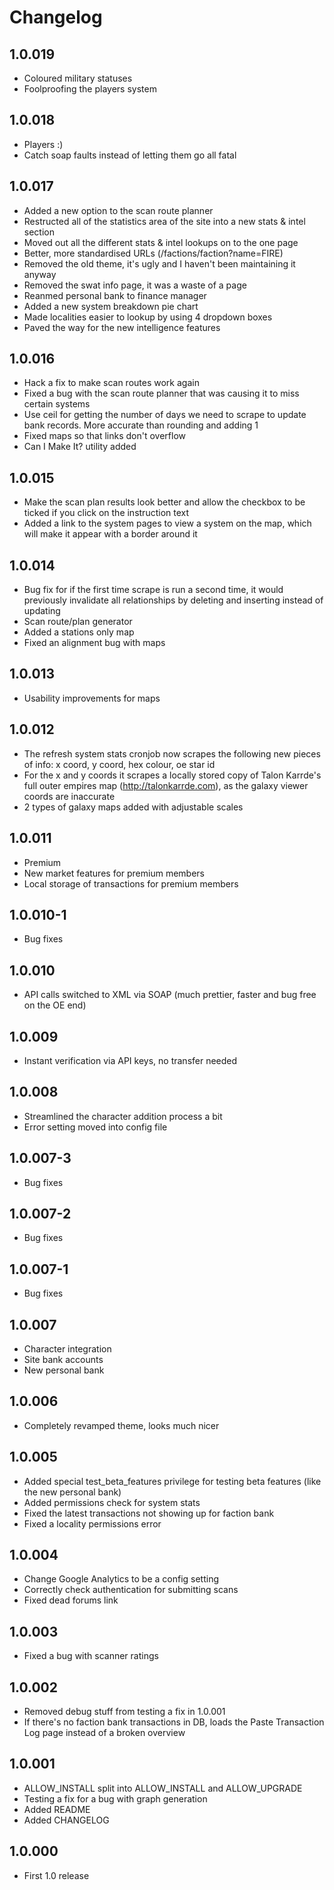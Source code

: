 # Changelog

1.0.019
--------------
* Coloured military statuses
* Foolproofing the players system

1.0.018
--------------
* Players :)
* Catch soap faults instead of letting them go all fatal

1.0.017
--------------
* Added a new option to the scan route planner
* Restructed all of the statistics area of the site into a new stats & intel section
* Moved out all the different stats & intel lookups on to the one page
* Better, more standardised URLs (/factions/faction?name=FIRE)
* Removed the old theme, it's ugly and I haven't been maintaining it anyway
* Removed the swat info page, it was a waste of a page
* Reanmed personal bank to finance manager
* Added a new system breakdown pie chart
* Made localities easier to lookup by using 4 dropdown boxes
* Paved the way for the new intelligence features

1.0.016
--------------
* Hack a fix to make scan routes work again
* Fixed a bug with the scan route planner that was causing it to miss certain systems
* Use ceil for getting the number of days we need to scrape to update bank records. More accurate than rounding and adding 1
* Fixed maps so that links don't overflow
* Can I Make It? utility added

1.0.015
--------------
* Make the scan plan results look better and allow the checkbox to be ticked if you click on the instruction text
* Added a link to the system pages to view a system on the map, which will make it appear with a border around it

1.0.014
--------------
* Bug fix for if the first time scrape is run a second time, it would previously invalidate all relationships by deleting and inserting instead of updating
* Scan route/plan generator
* Added a stations only map
* Fixed an alignment bug with maps

1.0.013
--------------
* Usability improvements for maps

1.0.012
--------------
* The refresh system stats cronjob now scrapes the following new pieces of info: x coord, y coord, hex colour, oe star id
* For the x and y coords it scrapes a locally stored copy of Talon Karrde's full outer empires map (http://talonkarrde.com), as the galaxy viewer coords are inaccurate
* 2 types of galaxy maps added with adjustable scales

1.0.011
--------------
* Premium
* New market features for premium members
* Local storage of transactions for premium members

1.0.010-1
--------------
* Bug fixes

1.0.010
--------------
* API calls switched to XML via SOAP (much prettier, faster and bug free on the OE end)

1.0.009
--------------
* Instant verification via API keys, no transfer needed

1.0.008
--------------
* Streamlined the character addition process a bit
* Error setting moved into config file

1.0.007-3
--------------
* Bug fixes

1.0.007-2
--------------
* Bug fixes

1.0.007-1
--------------
* Bug fixes

1.0.007
--------------
* Character integration
* Site bank accounts
* New personal bank

1.0.006
--------------
* Completely revamped theme, looks much nicer

1.0.005
--------------
* Added special test_beta_features privilege for testing beta features (like the new personal bank)
* Added permissions check for system stats
* Fixed the latest transactions not showing up for faction bank
* Fixed a locality permissions error

1.0.004
--------------
* Change Google Analytics to be a config setting
* Correctly check authentication for submitting scans
* Fixed dead forums link

1.0.003
--------------
* Fixed a bug with scanner ratings

1.0.002
--------------
* Removed debug stuff from testing a fix in 1.0.001
* If there's no faction bank transactions in DB, loads the Paste Transaction Log page instead of a broken overview

1.0.001
--------------
* ALLOW_INSTALL split into ALLOW_INSTALL and ALLOW_UPGRADE
* Testing a fix for a bug with graph generation
* Added README
* Added CHANGELOG

1.0.000
--------------
* First 1.0 release
